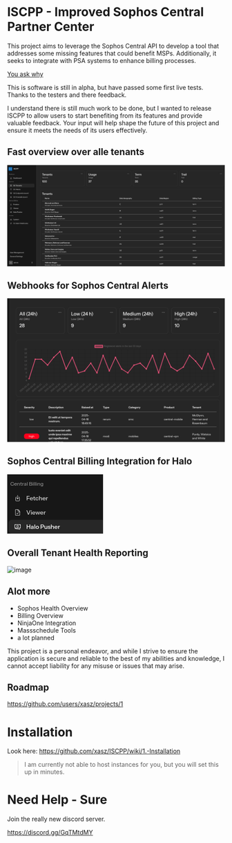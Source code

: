 # ISCPP - Improved Sophos Central Partner Center

This project aims to leverage the Sophos Central API to develop a tool that addresses some missing features that could benefit MSPs. 
Additionally, it seeks to integrate with PSA systems to enhance billing processes.

[You ask why](https://github.com/xasz/ISCPP/wiki)

This is software is still in alpha, but have passed some first live tests.
Thanks to the testers and there feedback.

I understand there is still much work to be done, but I wanted to release ISCPP to allow users to start benefiting from its features and provide valuable feedback. Your input will help shape the future of this project and ensure it meets the needs of its users effectively.

## Fast overview over alle tenants

![alt text](docs/images/tenants.png)

## Webhooks for Sophos Central Alerts

![alt text](docs/images/alerts.png)

## Sophos Central Billing Integration for Halo

![alt text](docs/images/centralbilling.png)


## Overall Tenant Health Reporting

![image](https://github.com/user-attachments/assets/6a2b5031-aa49-400c-829d-feb56b28199b)


## Alot more

- Sophos Health Overview
- Billing Overview
- NinjaOne Integration
- Massschedule Tools
- a lot planned

This project is a personal endeavor, and while I strive to ensure the application is secure and reliable to the best of my abilities and knowledge, I cannot accept liability for any misuse or issues that may arise.

## Roadmap
https://github.com/users/xasz/projects/1
# Installation

Look here: https://github.com/xasz/ISCPP/wiki/1.-Installation

> I am currently not able to host instances for you, but you will set this up in minutes.

# Need Help - Sure

Join the really new discord server.

https://discord.gg/GqTMtdMY

